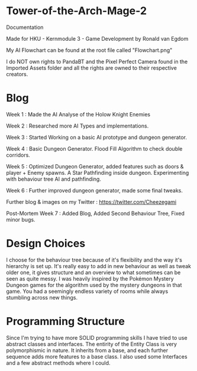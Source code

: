 # Tower-of-the-Arch-Mage-2

Documentation

Made for HKU - Kernmodule 3 - Game Development by Ronald van Egdom

My AI Flowchart can be found at the root file called "Flowchart.png"

I do NOT own rights to PandaBT and the Pixel Perfect Camera found in the Imported Assets folder and all the rights are owned to their respective creators.

# Blog
Week 1 : Made the AI Analyse of the Holow Knight Enemies

Week 2 : Researched more AI Types and implementations.

Week 3 : Started Working on a basic AI prototype and dungeon generator.

Week 4 : Basic Dungeon Generator.
Flood Fill Algorithm to check double corridors.

Week 5 : Optimized Dungeon Generator, added features such as doors & player + Enemy spawns.
A Star Pathfinding inside dungeon.
Experimenting with behaviour tree AI and pathfinding.

Week 6 : Further improved dungeon generator, made some final tweaks.

Further blog & images on my Twitter : https://twitter.com/Cheezegami

Post-Mortem Week 7 :
Added Blog, Added Second Behaviour Tree, Fixed minor bugs.

# Design Choices
I choose for the behaviour tree because of it's flexibility and the way it's hierarchy is set up. It's really easy to add in new behaviour as well as tweak older one, it gives structure and an overview to what sometimes can be seen as quite messy.
I was heavily inspired by the Pokémon Mystery Dungeon games for the algorithm used by the mystery dungeons in that game. You had a seemingly endless variety of rooms while always stumbling across new things.

# Programming Structure
Since I'm trying to have more SOLID programming skills I have tried to use abstract classes and interfaces. The entirity of the Entity Class is very polymorphismic in nature. It inherits from a base, and each further sequence adds more features to a base class. I also used some Interfaces and a few abstract methods where I could.

